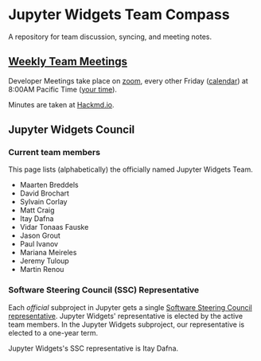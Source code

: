 # Jupyter Widgets Team Compass

A repository for team discussion, syncing, and meeting notes.

## [Weekly Team Meetings](https://github.com/jupyter-widgets/team-compass/issues/19#issuecomment-1598144448)

Developer Meetings take place on [zoom](https://zoom.us/my/jovyan?pwd=c0JZTHlNdS9Sek9vdzR3aTJ4SzFTQT09), every other Friday ([calendar](https://jupyter.org/community#calendar)) at 8:00AM Pacific Time ([your time](https://dateful.com/convert/san-francisco-california?t=8am)).

Minutes are taken at [Hackmd.io](https://hackmd.io/5XWHyOoLTRqyXzEHsVmxXg).

## Jupyter Widgets Council

### Current team members

This page lists (alphabetically) the officially named Jupyter Widgets Team.

- Maarten Breddels
- David Brochart
- Sylvain Corlay
- Matt Craig
- Itay Dafna
- Vidar Tonaas Fauske
- Jason Grout
- Paul Ivanov
- Mariana Meireles
- Jeremy Tuloup
- Martin Renou

### Software Steering Council (SSC) Representative

Each *official* subproject in Jupyter gets a single [Software Steering Council representative](https://jupyter.org/governance/software_steering_council.html#software-steering-council). Jupyter Widgets' representative is elected by the active team members. In the Jupyter Widgets subproject, our representative is elected to a one-year term.

Jupyter Widgets's SSC representative is Itay Dafna.

